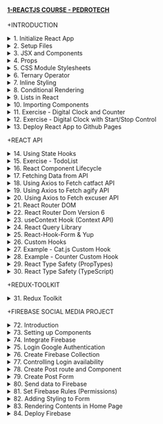 #### [1-REACTJS COURSE - PEDROTECH](/courses/react/1.md)

+INTRODUCTION

<details>
  <summary>1. Initialize React App</summary>

# Initialize React App

<img width="958" alt="image" src="https://github.com/omeatai/My-Tutorials/assets/32337103/6f8f88e6-8db2-4f86-80f5-01b56246df87">
<img width="958" alt="image" src="https://github.com/omeatai/My-Tutorials/assets/32337103/031d0e5b-3e5c-4493-8da0-89b5ffbf5df3">
<img width="1305" alt="image" src="https://github.com/omeatai/My-Tutorials/assets/32337103/43a68d9f-5584-42f9-a4ce-557b9828bdef">

NPM Version:

```bash
npm -v
```

Node Version:

```bash
node -v
```

Install React App:

```bash
npx create-react-app .
npx create-react-app reactjs-course
npx create-react-app reactjs-course --template typescript
npx create-react-app reactjs-course --template redux
npx create-react-app reactjs-course --template redux-typescript
```

Run React App:

```bash
cd reactjs-course

yarn start
npm start
```

### NXT/reactjs-course/src/index.js:

```js
import React from "react";
import ReactDOM from "react-dom/client";
import "./index.css";
import App from "./App";
import reportWebVitals from "./reportWebVitals";

const root = ReactDOM.createRoot(document.getElementById("root"));
root.render(
  <React.StrictMode>
    <App />
  </React.StrictMode>
);

// If you want to start measuring performance in your app, pass a function
// to log results (for example: reportWebVitals(console.log))
// or send to an analytics endpoint. Learn more: https://bit.ly/CRA-vitals
reportWebVitals();
```

### NXT/reactjs-course/src/App.js:

```js
import logo from "./logo.svg";
import "./App.css";

function App() {
  return (
    <div className="App">
      <header className="App-header">
        <img src={logo} className="App-logo" alt="logo" />
        <p>
          Edit <code>src/App.js</code> and save to reload.
        </p>
        <a
          className="App-link"
          href="https://reactjs.org"
          target="_blank"
          rel="noopener noreferrer"
        >
          Learn React
        </a>
      </header>
    </div>
  );
}

export default App;
```

</details>

<details>
  <summary>2. Setup Files</summary>

# Setup Files

<img width="961" alt="image" src="https://github.com/omeatai/My-Tutorials/assets/32337103/f67aa509-d5ac-4f9b-905a-a9ccac2bfd0c">
<img width="961" alt="image" src="https://github.com/omeatai/My-Tutorials/assets/32337103/5654005a-5d53-4efb-99fe-7f24204ab530">
<img width="1306" alt="image" src="https://github.com/omeatai/My-Tutorials/assets/32337103/18240a58-3a81-4697-9e3b-6caed98aa9b8">

Index.js:

```Javascript
import React from 'react';
import ReactDOM from 'react-dom/client';
import App from './App';

const root = ReactDOM.createRoot(document.getElementById('root'));
root.render(
  <React.StrictMode>
    <App />
  </React.StrictMode>
);
```

App.js:

```Javascript
import './App.css';

function App() {
  return (
    <div className="App">
      <h1>Home</h1>
    </div>
  );
}

export default App;
```

</details>

<details>
  <summary>3. JSX and Components</summary>

# JSX and Components

<img width="962" alt="image" src="https://github.com/omeatai/My-Tutorials/assets/32337103/4d4f7bff-b582-4e47-af18-c3889c593d73">
<img width="962" alt="image" src="https://github.com/omeatai/My-Tutorials/assets/32337103/98fe735f-fa08-4157-a202-21a07ff15a65">
<img width="1307" alt="image" src="https://github.com/omeatai/My-Tutorials/assets/32337103/f383e2e4-4bd2-43fb-b838-215bbb67f3b5">

### NXT/reactjs-course/src/App.js:

```Javascript
import "./App.css";
import User from "./components/User";

function App() {
  return (
    <div className="App">
      <h1>Home</h1>
      <User />
      <User />
      <User />
    </div>
  );
}

export default App;
```

### NXT/reactjs-course/src/components/User.jsx:

```js
import React from "react";

export default function User() {
  return (
    <div>
      <h1>Pedro</h1>
      <h2>21</h2>
      <h2>pedro@pedro.com</h2>
    </div>
  );
}
```

</details>

<details>
  <summary>4. Props</summary>

# Props

<img width="960" alt="image" src="https://github.com/omeatai/My-Tutorials/assets/32337103/c29841ab-1afa-45dc-ab0f-652672357be8">
<img width="960" alt="image" src="https://github.com/omeatai/My-Tutorials/assets/32337103/dd01db7d-91e8-41cd-9ed0-264aaa94ebc8">
<img width="1307" alt="image" src="https://github.com/omeatai/My-Tutorials/assets/32337103/a535cf05-5c4c-48b3-b53e-5cab5eac66d8">

### NXT/reactjs-course/src/App.js:

```js
import "./App.css";
import Job from "./components/Job";

function App() {
  return (
    <div className="App">
      <Job salary={90000} position="Senior SDE" company="Amazon" />
      <Job salary={12000} position="Junior SDE" company="Google" />
      <Job salary={10000} position="Project Manager" company="Netflix" />
    </div>
  );
}

export default App;
```

### NXT/reactjs-course/src/components/Job.jsx:

```js
import React from "react";

export default function Job(props) {
  const { salary, position, company } = props;

  return (
    <div>
      <h2> {salary}</h2>
      <h2> {position}</h2>
      <h2> {company}</h2>
    </div>
  );
}
```

</details>

<details>
  <summary>5. CSS Module Stylesheets</summary>

# CSS Module Stylesheets

<img width="960" alt="image" src="https://github.com/omeatai/My-Tutorials/assets/32337103/99b574aa-5d46-4bef-863b-94824726330c">
<img width="960" alt="image" src="https://github.com/omeatai/My-Tutorials/assets/32337103/446d9983-a307-4b6d-9c06-1787becbe2bd">
<img width="1306" alt="image" src="https://github.com/omeatai/My-Tutorials/assets/32337103/da669038-b788-4ac8-81a1-044e25a99620">

### NXT/reactjs-course/src/App.module.css:

```css
.App {
  text-align: center;
}

.name {
  color: red;
}
```

### NXT/reactjs-course/src/App.js:

```js
import styles from "./App.module.css";

function App() {
  return (
    <div className={styles.App}>
      <h1 className={styles.name}> Pedro </h1>
    </div>
  );
}

export default App;
```

</details>

<details>
  <summary>6. Ternary Operator</summary>

# Ternary Operator

<img width="960" alt="image" src="https://github.com/omeatai/My-Tutorials/assets/32337103/6679ed24-0f30-4e27-8344-02275baf8988">
<img width="1306" alt="image" src="https://github.com/omeatai/My-Tutorials/assets/32337103/5dbc12a4-31b2-4f98-9d7c-314fa01aedca">

### NXT/reactjs-course/src/App.js:

```js
import "./App.css";

// const age = 19;

// if(age >= 18) {
//   console.log("IS OVER AGE");
//   } else {
//   console.log("IS UNDER AGE");
// }

// age >= 18 ? console.log("IS OVER AGE") : console.log("IS UNDER AGE");

function App() {
  const age = 19;

  return (
    <div className="App">
      {age >= 18 ? <h1> OVER AGE</h1> : <h1> UNDER AGE</h1>}
    </div>
  );
}

export default App;
```

</details>

<details>
  <summary>7. Inline Styling</summary>

# Inline Styling

<img width="960" alt="image" src="https://github.com/omeatai/My-Tutorials/assets/32337103/6d53384a-1e86-45e7-bb3d-bebfd9411cbb">
<img width="1307" alt="image" src="https://github.com/omeatai/My-Tutorials/assets/32337103/2b432998-1b4a-4085-bef2-c6d7b6fefa43">

### NXT/reactjs-course/src/App.js:

```Javascript
import "./App.css";

function App() {
  const age = 19;
  const isGreen = true;

  return (
    <div className="App">
      {age >= 18 ? <h1> OVER AGE</h1> : <h1> UNDER AGE</h1>}
      <h2 style={{ color: "red", backgroundColor: "black" }}>COLOR 1</h2>
      <h2
        style={{ color: isGreen ? "green" : "red", backgroundColor: "black" }}
      >
        COLOR 2
      </h2>
    </div>
  );
}
export default App;
```

</details>

<details>
  <summary>8. Conditional Rendering</summary>

# Conditional Rendering

<img width="962" alt="image" src="https://github.com/omeatai/My-Tutorials/assets/32337103/309227b2-f59a-47dc-8d95-06d9429c53d6">

![image](https://github.com/omeatai/My-Tutorials/assets/32337103/2c56f89a-f9ce-4310-ad11-05a544facf4d)

### NXT/reactjs-course/src/App.js:

```js
import "./App.css";

function App() {
  const age = 19;
  const isActive = true;

  return (
    <div className="App">
      {age >= 18 ? <h1> OVER AGE</h1> : <h1> UNDER AGE</h1>}
      {isActive &&  <button>Continue Registration</button>}
    </div>
  );
}

export default App;
```

</details>

<details>
  <summary>9. Lists in React</summary>

# Lists in React

<img width="962" alt="image" src="https://github.com/omeatai/My-Tutorials/assets/32337103/165dc6a1-95af-4e24-8f08-19c5f103b6ed">

![image](https://github.com/omeatai/My-Tutorials/assets/32337103/ae6af9ef-340a-4799-abb5-d6a4585ce2c6)
  
### NXT/reactjs-course/src/App.js:

```Javascript
import "./App.css";

function App() {
  const planets = [
    { name: "Mars", isGasPlanet: false },
    { name: "Earth", isGasPlanet: false },
    { name: "Jupiter", isGasPlanet: true },
    { name: "Venus", isGasPlanet: false },
    { name: "Neptune", isGasPlanet: true },
    { name: "Uranus", isGasPlanet: true },
  ];

  return (
    <div className="App">
      <h2>Not Gas Planets:</h2>
      {planets.map(
        (planet, key, arr) => !planet.isGasPlanet && <h1 key={key}> {planet.name} </h1>
      )}
    </div>
  );
}

export default App;
```

</details>

<details>
  <summary>10. Importing Components</summary>

# Importing Components

<img width="962" alt="image" src="https://github.com/omeatai/My-Tutorials/assets/32337103/5ab5ce6a-d05c-4ead-93ef-281f4064b51e">
<img width="962" alt="image" src="https://github.com/omeatai/My-Tutorials/assets/32337103/0c8f63be-b837-4dbf-9fc1-9aa6a63c12e6">

![image](https://github.com/omeatai/My-Tutorials/assets/32337103/3cefa0e9-08a8-48a5-9fb2-a79c11b0769b)

### NXT/reactjs-course/src/App.js:

```Javascript
import "./App.css";
import User from "./components/User";

function App() {
  const users = [
    { name: "Pedro", age: 21 },
    { name: "Jake", age: 25 },
    { name: "Jessica", age: 45 },
  ];

  return (
    <div className="App">
      {users.map((user, key, arr) => {
        return <User name={user.name} age={user.age} />;
      })}
    </div>
  );
}

export default App;
```

### NXT/reactjs-course/src/components/User.jsx:

```Javascript
import React from "react";

export default function User(props) {
  return (
    <div>
      <h2>
        {props.name} - {props.age}
      </h2>
    </div>
  );
}
```

</details>

<details>
  <summary>11. Exercise - Digital Clock and Counter</summary>

# Exercise - Digital Clock and Counter

<img width="962" alt="image" src="https://github.com/omeatai/My-Tutorials/assets/32337103/24f6fa74-c66a-4356-a1e9-e48c59f369d9">

![image](https://github.com/omeatai/My-Tutorials/assets/32337103/1bef88ca-1eec-4f0c-9ba3-7e73aab25aec)

###NXT/reactjs-course/src/App.js:

```Javascript
import "./App.css";
import {useState} from 'react';

function App() {
    const [age, setAge] = useState(0);
    const [time, setTime] = useState('00:00:00 AM');

    setInterval(() => {
      const date = new Date();
      setTime(date.toLocaleTimeString("en-us"));
    }, 1000);

    return (
      <div className="App">
        <h1>Age: {age}</h1>
        <h1 style={{color: "grey"}}>Time: {time}</h1>
        <button onClick={() => setAge(age => age + 1)}>Increase</button>
        <button onClick={() => setAge(age => age - 1)}>Decrease</button>
      </div>
    );
}

export default App;
```

</details>

<details>
  <summary>12. Exercise - Digital Clock with Start/Stop Control </summary>

# Exercise - Digital Clock with Start/Stop Control

<img width="962" alt="image" src="https://github.com/omeatai/My-Tutorials/assets/32337103/e30c01b4-a2ee-4b42-acb7-70c4fd296a00">

![image](https://github.com/omeatai/My-Tutorials/assets/32337103/877dbbb4-2c56-4205-b63f-51b7af43c128)

### NXT/reactjs-course/src/App.js:

```js
import "./App.css";
import { useState, useEffect} from 'react';

function App() {

    const [time, setTime] = useState('00:00:00 AM');
    const [isON, setIsON] = useState(true);

    useEffect(() => {
      if(isON) {
        const interval = setInterval(myTimer, 1000);
        return () => clearInterval(interval);
      }
    }, [isON])

    function myTimer() {
        const date = new Date();
        setTime(date.toLocaleTimeString('en-US'));
    }

    const handleStop = () => {
      console.log('Stopping...');
      setIsON(false);
    }

    const handleStart = () => {
      console.log('Starting...');
      setIsON(true);
    }

    const myStyle = {
      padding: '10px 20px',
      marginRight: '10px',
    }

    return (
      <div className="App">
        <h1>My Digital Clock</h1>
        <h2 style={{fontSize: "3rem", color: "gray"}}>{time}</h2>
        <button onClick={handleStart} style={myStyle }>Start</button>
        <button onClick={handleStop} style={myStyle }>Stop</button>
      </div>
    );
}

export default App;
```

</details>

<details>
  <summary>13. Deploy React App to Github Pages</summary>

# Deploy React App to Github Pages

# Create a new repository on the command line:

```bash
echo "# my-project" >> README.md
git init
git add .
# git add README.md
git commit -m "first commit"
git branch -M main
git remote add origin https://github.com/machadop1487/my-project.git
git push -u origin main
```

# Push an existing repository from the command line:

```bash
git remote add origin https://github.com/machadop1487/my-project.git
git branch -M main
git push -u origin main
```

# Use Access Token to connect to Github -
### Generate a personal access token. This can be done in the application settings of your GitHub account.

```bash
git remote -v
git remote remove origin
git remote add origin https://<your-username>:<token>@github.com/<username>/<repo-name>.git
```

# Install dependencies:

```bash
npm install gh-pages --save-dev

yarn add -D gh-pages
```

# Set homepage in package.json:

```bash
"homepage": "http://<username>.github.io/<repo-name>/"
"homepage": "http://machadop1487.github.io/my-project/"
```

```json
{
  "homepage": "http://omeatai.github.io/Digital-Clock-Project/",
  "name": "digital-clock-project",
  "version": "0.1.0",
  "private": true
}
```

# Add Scripts to package.json:

```bash
"predeploy": "npm run build",
"deploy": "gh-pages -d build",
```

```json
{
  "homepage": "http://omeatai.github.io/Digital-Clock-Project/",
  "name": "digital-clock-project",
  "version": "0.1.0",
  "private": true,
  "dependencies": {
    "@testing-library/jest-dom": "^5.16.5",
    "@testing-library/react": "^13.4.0",
    "@testing-library/user-event": "^13.5.0",
    "react": "^18.2.0",
    "react-dom": "^18.2.0",
    "react-scripts": "5.0.1",
    "web-vitals": "^2.1.4"
  },
  "scripts": {
    "start": "react-scripts start",
    "predeploy": "npm run build",
    "deploy": "gh-pages -d build",
    "build": "react-scripts build",
    "test": "react-scripts test",
    "eject": "react-scripts eject"
  }
}
```

# Make Commit:

```bash
git add .
git commit -m "Deploy to Github Pages"
git push -u origin main

# git push origin main
# git push
```

# Deploy github pages branch:

```bash
npm run deploy
```

```bash
Settings -> Pages -> Source -> Branch (gh-pages) -> /(root) folder
```

```bash
Click on the publish link to see the app.
```

</details>

+REACT API

<details>
  <summary>14. Using State Hooks</summary>

# Using State Hooks

<img width="962" alt="image" src="https://github.com/omeatai/My-Tutorials/assets/32337103/b2aba2fc-935c-4032-9139-4a82ea6b9aec">

![image](https://github.com/omeatai/My-Tutorials/assets/32337103/d4bc06df-028f-46f1-aab1-13a61df7a3fd)

### NXT/reactjs-course/src/App.js:

```js
import "./App.css";
import { useState } from "react";

function App() {
  const [count, setCount] = useState(0);

  const increase = () => {
    setCount((count) => count + 1);
  };
  const decrease = () => {
    setCount((count) => count - 1);
  };
  const setToZero = () => {
    setCount(0);
  };

  return (
    <div className="App">
      <div>
        <button onClick={increase}>Increase</button>
      </div>
      <div>
        <button onClick={decrease}>Decrease</button>
      </div>
      <div>
        <button onClick={setToZero}>Set to Zero</button>
      </div>
      <div>{count}</div>
    </div>
  );
}

export default App;
```

</details>

<details>
  <summary>15. Exercise - TodoList </summary>

# Exercise - TodoList

<img width="992" alt="image" src="https://github.com/omeatai/My-Tutorials/assets/32337103/9f533536-7862-4184-8851-7722acffdd6a">
<img width="992" alt="image" src="https://github.com/omeatai/My-Tutorials/assets/32337103/ee5a8418-f029-4673-8376-2ca1f77543dd">
<img width="1303" alt="image" src="https://github.com/omeatai/My-Tutorials/assets/32337103/3693f27b-a0c5-4381-bad9-b674a090c7f6">

### NXT/reactjs-course/src/App.js:

```js
import "./App.css";
import { useState } from "react";
import Task from "./components/Task";

function App() {
  const [todoList, setTodoList] = useState([]);
  const [newTask, setNewTask] = useState("");

  const handleChange = (event) => {
    setNewTask(event.target.value);
  };

  const addTask = () => {
    const task = {
      id: todoList.length === 0 ? 1 : todoList[todoList.length - 1].id + 1,
      taskName: newTask,
      completed: false,
      pending: false,
    };
    setTodoList(task.taskName !== "" ? [...todoList, task] : todoList);
  };

  const deleteTask = (id) => {
    setTodoList(todoList.filter((task) => task.id !== id));
  };

  const completeTask = (id) => {
    setTodoList(
      todoList.map((task) => {
        if (task.id === id) {
          return { ...task, completed: true, pending: false };
        } else {
          return task;
        }
      })
    );
  };

  const pendingTask = (id) => {
    setTodoList(
      todoList.map((task) => {
        if (task.id === id) {
          return { ...task, completed: false, pending: true };
        } else {
          return task;
        }
      })
    );
  };

  return (
    <div className="App">
      <div className="addTask">
        <input onChange={handleChange} />
        <button onClick={addTask}> Add Task</button>
      </div>
      <div className="list">
        {todoList.map((task) => {
          return (
            <Task
              key={task.id}
              taskName={task.taskName}
              id={task.id}
              completed={task.completed}
              pending={task.pending}
              deleteTask={deleteTask}
              completeTask={completeTask}
              pendingTask={pendingTask}
            />
          );
        })}
      </div>
    </div>
  );
}

export default App;
```

### NXT/reactjs-course/src/components/Task.jsx:

```js
import React from "react";

export default function Task(props) {
  return (
    <div
      className="task"
      style={{
        backgroundColor: props.completed
          ? "green"
          : props.pending
          ? "red"
          : "white",
      }}
    >
      <h1>{props.taskName}</h1>
      <button onClick={() => props.completeTask(props.id)}> Complete </button>
      <button onClick={() => props.pendingTask(props.id)}> Pending </button>
      <button onClick={() => props.deleteTask(props.id)}> X </button>
    </div>
  );
}
```

</details>

<details>
  <summary>16. React Component Lifecycle</summary>

# React Component Lifecycle

<img width="992" alt="image" src="https://github.com/omeatai/My-Tutorials/assets/32337103/a4c04199-4965-4385-b4dd-2a85e6dd33e7">
<img width="992" alt="image" src="https://github.com/omeatai/My-Tutorials/assets/32337103/5e064ee2-456a-4702-a3c9-16cdf9676734">

![image](https://github.com/omeatai/My-Tutorials/assets/32337103/a7603144-6860-4bcb-a0d7-d6bef31b2e2f)

```bash
- mounting
- updating
- unmounting
```

### NXT/reactjs-course/src/App.js:

```Javascript
import "./App.css";
import { useState } from "react";
import { Text } from "./Text";

function App() {
  const [showText, setShowText] = useState(false);

  return (
    <div className="App">
      <button
        onClick={() => {
          setShowText(!showText);
        }}
      >
        Show Text
      </button>

      {showText && <Text />}
    </div>
  );
}

export default App;
```

### NXT/reactjs-course/src/components/Text.jsx:

```Javascript
import React from "react";
import { useState, useEffect } from "react";

export const Text = () => {
  const [text, setText] = useState("");

  useEffect(() => {
    console.log("COMPONENT MOUNTED");

    return () => {
      console.log("COMPONENT UNMOUNTED");
    };
  }, []);

  return (
    <div>
      <input
        onChange={(event) => {
          setText(event.target.value);
        }}
      />

      <h1> {text}</h1>
    </div>
  );
};
```

</details>

<details>
  <summary>17. Fetching Data from API</summary>

# Fetching Data from API  

<img width="992" alt="image" src="https://github.com/omeatai/My-Tutorials/assets/32337103/ad337952-9f97-4a3c-9b15-f47760676a83">

![image](https://github.com/omeatai/My-Tutorials/assets/32337103/34d57def-d67b-49df-a977-8dc4728af3d6)

### NXT/reactjs-course/src/App.js:

```Javascript
import "./App.css";
import { useEffect, useState } from "react";

function App() {

  const [fact, setFact] = useState("");

  useEffect(() => {
    handleNewFact();
  }, []);

  const handleNewFact = () => {
    fetch("https://catfact.ninja/fact")
      .then((res) => res.json())
      .then((data) => {
        console.log(data);
        setFact(data.fact);
      });
  };

  return (
    <div className="App">
      <button onClick={handleNewFact}>Generate Cat Fact</button>
      <p>{fact}</p>
    </div>
  );
}

export default App;
```

</details>

<details>
  <summary>18. Using Axios to Fetch catfact API</summary>

# Using Axios to Fetch catfact API

<img width="992" alt="image" src="https://github.com/omeatai/My-Tutorials/assets/32337103/ae18551d-03fc-4529-82ef-7f88d9518545">

![image](https://github.com/omeatai/My-Tutorials/assets/32337103/00987b19-0fe4-4571-9daf-875319c68ccf)

# Install Axios:

```bash
yarn add axios
npm install axios
```

### NXT/reactjs-course/src/App.js:

```js
import "./App.css";
import { useEffect, useState } from "react";
import Axios from "axios";

function App() {
  const [fact, setFact] = useState("");

  useEffect(() => {
    handleNewFact();
  }, []);

  const handleNewFact = () => {
    Axios.get("https://catfact.ninja/fact")
      .then((res) => {
        setFact(res.data.fact);
        console.log(res.data.fact);
      })
      .catch((err) => {
        console.log(err);
      });
  };

  return (
    <div className="App">
      <button onClick={handleNewFact}>Generate Cat Fact</button>
      <p>{fact}</p>
    </div>
  );
}

export default App;
```

</details>

<details>
  <summary>19. Using Axios to Fetch agify API</summary>

# Using Axios to Fetch agify API

### NXT/reactjs-course/src/App.js:

With https://api.agify.io?name= 

```js
import "./App.css";
import { useState } from "react";
import Axios from "axios";

function App() {
  const [person, setPerson] = useState({name: "", age: ""});
  const [show, setShow] = useState(false);

  const fetchData = () => {
    if(person?.name){
      Axios.get(`https://api.agify.io?name=${person?.name}`)
      .then((res) => {
        setPerson(res.data);
        console.log(res.data);
        setShow(true);
      })
      .catch((err) => {
        console.log(err);
      });
    }

  };

  const handleChange = (e) => {
    setPerson({ ...person, name: e.target.value });
    setShow(false);
  };

  return (
    <div className="App">
      <br/>
      <input onChange={handleChange} type="text" placeholder="Charles..." value={person?.name} />
      <br/>
      <button onClick={fetchData}>Generate Age</button>
      <p>{person?.name || "Charles"} is {show ? person?.age : "___"} years old.</p>
    </div>
  );
}

export default App;
```

</details>

<details>
  <summary>20. Using Axios to Fetch excuser API</summary>

# Using Axios to Fetch excuser API

<img width="992" alt="image" src="https://github.com/omeatai/My-Tutorials/assets/32337103/c924ef4c-78eb-4bfa-bb59-deb8d6ae7c2d">

![image](https://github.com/omeatai/My-Tutorials/assets/32337103/6bf267e6-4de6-4597-9f0a-54ee55f8d2df)

### NXT/reactjs-course/src/App.js:

With https://excuser-three.vercel.app/v1/excuse

```js
import "./App.css";
import Axios from "axios";
import { useState } from "react";

function App() {
  const [generatedExcuse, setGeneratedExcuse] = useState("");

  const fetchExcuse = (excuse) => {
    Axios.get(`https://excuser-three.vercel.app/v1/excuse/${excuse}`).then(
      (res) => {
        setGeneratedExcuse(res.data[0].excuse);
      }
    );
  };

  return (
    <div className="App">
      <h1> Generate An Excuse </h1>
      <button onClick={() => fetchExcuse("party")}> Party</button>
      <button onClick={() => fetchExcuse("family")}> Family</button>
      <button onClick={() => fetchExcuse("office")}> Office </button>

      <p> {generatedExcuse} </p>
    </div>
  );
}

export default App;
```

</details>

<details>
  <summary>21. React Router DOM</summary>

# React Router DOM

<img width="992" alt="image" src="https://github.com/omeatai/My-Tutorials/assets/32337103/188bd9ed-0948-491a-8acb-4100a0c2943b">
<img width="992" alt="image" src="https://github.com/omeatai/My-Tutorials/assets/32337103/4722da27-8776-4776-9094-137dc6510f99">
<img width="992" alt="image" src="https://github.com/omeatai/My-Tutorials/assets/32337103/c7dd42be-c1b4-4279-b424-9eb242b4bc5e">
<img width="992" alt="image" src="https://github.com/omeatai/My-Tutorials/assets/32337103/f0efd9e9-39d9-45a0-9fcd-9d52f50a4d9e">
<img width="992" alt="image" src="https://github.com/omeatai/My-Tutorials/assets/32337103/431aae6d-f1d9-4e3b-95aa-c1c3b63e9325">

![image](https://github.com/omeatai/My-Tutorials/assets/32337103/92d23736-2a86-4f7d-9ad8-9da62f20e0fb)

# Install React Router DOM

```bash
yarn add react-router-dom
npm install react-router-dom
```

### NXT/reactjs-course/src/App.js:

```Javascript
import "./App.css";
import { BrowserRouter as Router, Routes, Route } from "react-router-dom";
import { Home } from "./components/Home";
import { Menu } from "./components/Menu";
import { Contact } from "./components/Contact";
import { Navbar } from "./components/Navbar";

function App() {
  return (
    <div className="App">
      <Router>
        <Navbar />
        <Routes>
          <Route path="/" element={<Home />} />
          <Route path="/menu" element={<Menu />} />
          <Route path="/contact" element={<Contact />} />
          <Route path="*" element={<h1> PAGE NOT FOUND</h1>} />
        </Routes>
      </Router>
    </div>
  );
}

export default App;
```

### NXT/reactjs-course/src/components/Navbar.jsx:

```js
import { Link } from "react-router-dom";

export const Navbar = () => {
  return (
    <div>
      <Link to="/"> Home </Link>
      <Link to="/menu"> Menu </Link>
      <Link to="/contact"> Contact </Link>
    </div>
  );
};
```

### NXT/reactjs-course/src/components/Home.jsx:

```Javascript
export const Home = () => {
    return <h1> THIS IS THE HOME PAGE</h1>;
  };
```

### NXT/reactjs-course/src/components/Menu.jsx:

```Javascript
export const Menu = () => {
    return <h1> THIS IS THE MENU PAGE</h1>;
  };
```

### NXT/reactjs-course/src/components/Contact.jsx:

```Javascript
export const Contact = () => {
    return <h1> THIS IS THE CONTACT PAGE</h1>;
  };
```

</details>

<details>
  <summary>22. React Router Dom Version 6</summary>

# React Router Dom Version 6

<img width="992" alt="image" src="https://github.com/omeatai/My-Tutorials/assets/32337103/868483ab-fb5d-461e-a5e1-329561253585">
<img width="992" alt="image" src="https://github.com/omeatai/My-Tutorials/assets/32337103/5dae0e33-0347-4b30-8ae4-199d5af1dee5">
<img width="992" alt="image" src="https://github.com/omeatai/My-Tutorials/assets/32337103/be30f181-4efa-4aa0-9658-26bb4457d9ff">
<img width="992" alt="image" src="https://github.com/omeatai/My-Tutorials/assets/32337103/b5c3a8f5-9b1c-44f2-a7b3-412bfc4faded">
<img width="992" alt="image" src="https://github.com/omeatai/My-Tutorials/assets/32337103/be22b81f-d458-47ef-84a0-59d87c43f487">

![image](https://github.com/omeatai/My-Tutorials/assets/32337103/ad5e5e04-eb1b-458f-ad19-1da1c039a206)

# Install React Router Dom Version 6

```bash
npm install react-router-dom@6

yarn add react-router-dom@6
```

### NXT/reactjs-course/src/App.js:

```js
import "./App.css";
import { BrowserRouter as Router, Routes, Route, Link } from "react-router-dom";
import Home from "./pages/Home";
import About from "./pages/About";
import Profile from "./pages/Profile";
import ErrorPage from "./pages/ErrorPage";

function App() {
  return (
    <Router>
      <nav>
        <Link to="/"> Home </Link>
        <Link to="/about"> About </Link>
        <Link to="/profile"> Profile </Link>
      </nav>
      <Routes>
        <Route path="/" element={<Home />} />
        <Route path="/about" element={<About />} />
        <Route path="/profile/" element={<Profile />} />
        <Route path="/profile/:username" element={<Profile />} />
        <Route path="*" element={<ErrorPage />} />
      </Routes>
      <div> Footer </div>
    </Router>
  );
}

export default App;
```

### NXT/reactjs-course/src/components/Home.jsx:

```Javascript
import React from "react";

function Home() {
  return <div> THIS IS THE HOME PAGE</div>;
}

export default Home;
```

### NXT/reactjs-course/src/components/About.jsx:

```Javascript
import React from "react";

function About() {
  return <div>THIS IS THE ABOUT PAGE</div>;
}

export default About;
```

### NXT/reactjs-course/src/components/Profile.jsx:

```Javascript
import React from "react";
import { useNavigate, useParams } from "react-router-dom";

function Profile() {
  let navigate = useNavigate();
  let { username } = useParams();
  return (
    <div>
      THIS IS THE PROFILE PAGE FOR {username || "Admin"}!
      <button
        onClick={() => {
          navigate("/about");
        }}
      >
        {" "}
        Change to about page
      </button>
    </div>
  );
}

export default Profile;
```

</details>

<details>
  <summary>23. useContext Hook (Context API)</summary>

# useContext Hook (Context API)  

<img width="992" alt="image" src="https://github.com/omeatai/My-Tutorials/assets/32337103/f236b31f-b15d-4f58-b15c-04d05d4367b7">
<img width="992" alt="image" src="https://github.com/omeatai/My-Tutorials/assets/32337103/974a65cc-0c4b-494e-bc18-3f4cf65e6069">
<img width="992" alt="image" src="https://github.com/omeatai/My-Tutorials/assets/32337103/e20ba6d0-b346-408f-b18b-171c4778f825">
<img width="992" alt="image" src="https://github.com/omeatai/My-Tutorials/assets/32337103/1b0c087a-7fca-4667-b7e6-e09819a6426a">

![image](https://github.com/omeatai/My-Tutorials/assets/32337103/b46a80eb-360d-4213-ad36-3056dfa7b6fe)

### NXT/reactjs-course/src/App.js:

```js
import "./App.css";
import { BrowserRouter as Router, Routes, Route } from "react-router-dom";
import { Home } from "./components/Home";
import { Profile } from "./components/Profile";
import { Contact } from "./components/Contact";
import { Navbar } from "./components/Navbar";
import {useState, createContext } from "react";

export const AppContext = createContext();

function App() {
  const [username, setUsername] = useState("Pedro");

  return (
    <div className="App">
      <AppContext.Provider value={{username, setUsername}}>
      <Router>
        <Navbar />
        <Routes>
          <Route path="/" element={<Home username={username}/>} />
          <Route path="/profile" element={<Profile username={username} setUsername={setUsername}/>} />
          <Route path="/contact" element={<Contact username={username} />} />
          <Route path="*" element={<h1> PAGE NOT FOUND</h1>} />
        </Routes>
      </Router>
      </AppContext.Provider>
    </div>
  );
}

export default App;
```

### NXT/reactjs-course/src/components/Home.jsx:

```Javascript
import { useContext } from 'react';
import { AppContext } from '../App';

export const Home = () => {
  const { username } = useContext(AppContext);
  return <h1> THIS IS THE HOME PAGE for {username}.</h1>;
};
```

### NXT/reactjs-course/src/components/Profile.jsx:

```Javascript
import { ChangeProfile } from "./changeProfile";
import { useContext } from 'react';
import { AppContext } from '../App';

export const Profile = (props) => {
  const { username } = useContext(AppContext);

  return (
    <div>
      PROFILE, user is: {username}
      <ChangeProfile />
    </div>
  );
};
```

### NXT/reactjs-course/src/components/ChangeProfile.jsx:

```Javascript
import { useState } from "react";
import { useContext } from 'react';
import { AppContext } from '../App';

export const ChangeProfile = (props) => {
    const [newUsername, setNewUsername] = useState("");
    const { setUsername } = useContext(AppContext);

    return (
        <div>
            <input
                onChange={(event) => {
                    setNewUsername(event.target.value);
                }}
            />
            <button onClick={()=>{setUsername(newUsername)}}> Change Username</button>
        </div>
    );
};

```

</details>

<details>
  <summary>24. React Query Library</summary>

# React Query Library

<img width="992" alt="image" src="https://github.com/omeatai/My-Tutorials/assets/32337103/240011a9-5c38-419e-bb37-794459c3fd10">
<img width="992" alt="image" src="https://github.com/omeatai/My-Tutorials/assets/32337103/0fda52e3-3af1-47df-86cc-0bb3f46f6a5e">

![image](https://github.com/omeatai/My-Tutorials/assets/32337103/ce394b63-a496-46ab-bc0a-42ee9a0387c3)

# Install React Query:

```bash
npm install @tanstack/react-query
```

# Install Axios:

```bash
npm install axios
```

### NXT/reactjs-course/src/App.js:

```js
import "./App.css";
import { BrowserRouter as Router, Routes, Route } from "react-router-dom";
import { Home } from "./components/Home";
import { Profile } from "./components/Profile";
import { Contact } from "./components/Contact";
import { Navbar } from "./components/Navbar";
import { useState, createContext } from "react";
import { QueryClient, QueryClientProvider } from "@tanstack/react-query";

export const AppContext = createContext();

function App() {
  const [username, setUsername] = useState("Pedro");
  const [newUsername, setNewUsername] = useState("");
  const client = new QueryClient({
    defaultOptions: {
      queries: {
        refetchOnWindowFocus: true,
      },
    },
  });

  return (
    <div className="App">
      <QueryClientProvider client={client}>
        <AppContext.Provider
          value={{ username, setUsername, newUsername, setNewUsername }}
        >
          <Router>
            <Navbar />
            <Routes>
              <Route path="/" element={<Home username={username} />} />
              <Route
                path="/profile"
                element={
                  <Profile username={username} setUsername={setUsername} />
                }
              />
              <Route
                path="/contact"
                element={<Contact username={username} />}
              />
              <Route path="*" element={<h1> PAGE NOT FOUND</h1>} />
            </Routes>
          </Router>
        </AppContext.Provider>
      </QueryClientProvider>
    </div>
  );
}

export default App;
```

### NXT/reactjs-course/src/components/Home.jsx:

```Javascript
import { useContext } from "react";
import { AppContext } from "../App";
import { useQuery } from "@tanstack/react-query";
import Axios from "axios";

export const Home = () => {
  const { username } = useContext(AppContext);
  const {
    data: catData,
    isLoading,
    isError,
    error,
    refetch,
  } = useQuery(["cat"], () => {
    return Axios.get("https://catfact.ninja/fact").then((res) => res.data);
    //.catch((err) => console.log(`There was an error: ${err}`));
  });

  return (
    <section className="home">
      <h1> THIS IS THE HOME PAGE for {username}.</h1>
      <h2>Quote:</h2>
      <p>
        {isLoading && "Loading..."}
        {isError ? error.message : catData?.fact}
      </p>
      <button onClick={() => refetch()}>Update Data</button>
    </section>
  );
};
```

</details>

<details>
  <summary>25. React-Hook-Form & Yup</summary>

# React-Hook-Form & Yup

<img width="992" alt="image" src="https://github.com/omeatai/My-Tutorials/assets/32337103/25dd8812-d949-4a50-9bda-eb0f23bfd447">
<img width="992" alt="image" src="https://github.com/omeatai/My-Tutorials/assets/32337103/7ccbaff7-025a-42cc-b0d1-14b775058fc0">

![image](https://github.com/omeatai/My-Tutorials/assets/32337103/ec45cabc-8989-45bc-9e96-1605ba6a29ed)

# Install React-Hook-Form and Yup:

```bash
npm install react-hook-form yup
```

# Install @hookform/resolvers:

```bash
npm install @hookform/resolvers
```

### NXT/reactjs-course/src/App.js:

```js
import "./App.css";
import { Form } from "./pages/Form";

function App() {
  return (
    <div className="App">
      <Form />
    </div>
  );
}

export default App;
```

### NXT/reactjs-course/src/components/Form.jsx:

```js
import { useForm } from "react-hook-form";
import { yupResolver } from "@hookform/resolvers/yup";
import * as yup from "yup";

export const Form = () => {
    const schema = yup.object().shape({
        fullName: yup.string().required("Your Full Name is Required!"),
        email: yup.string().email().required(),
        age: yup.number().positive().integer().min(18).required(),
        password: yup.string().min(4).max(20).required(),
        confirmPassword: yup
            .string()
            .oneOf([yup.ref("password"), null], "Passwords Don't Match")
            .required(),
    });

    const {register, handleSubmit, formState: { errors }, } = useForm({
        resolver: yupResolver(schema),
    });

    const onSubmit = (data) => {
        console.log(data);
    };

    return (
        <form onSubmit={handleSubmit(onSubmit)}>
            <input type="text" placeholder="Full Name..." {...register("fullName")} />
            <p>{errors.fullName?.message}</p>
            <input type="text" placeholder="Email..." {...register("email")} />
            <p>{errors.email?.message}</p>
            <input type="number" placeholder="Age..." {...register("age")} />
            <p>{errors.age?.message}</p>
            <input
                type="password"
                placeholder="Password..."
                {...register("password")}
            />
            <p>{errors.password?.message}</p>
            <input
                type="password"
                placeholder="Confirm Password..."
                {...register("confirmPassword")}
            />
            <p>{errors.confirmPassword?.message}</p>
            <input type="submit" />
        </form>
    );
};

```

</details>

<details>
  <summary>26. Custom Hooks</summary>

# Custom Hooks

<img width="992" alt="image" src="https://github.com/omeatai/My-Tutorials/assets/32337103/a04bc5e6-d41d-45c1-aefd-7034df61d77b">
<img width="992" alt="image" src="https://github.com/omeatai/My-Tutorials/assets/32337103/1221da44-2758-4a50-8f23-72f710cc10b3">

### NXT/reactjs-course/src/App.js:

```js
import "./App.css";
import { useToggle } from "./useToggle";

function App() {
  const [isVisible, toggle] = useToggle();
  const [isVisible2, toggle2] = useToggle();

  return (
    <div className="App">
      <button onClick={toggle}>{isVisible ? "Hide" : "Show"}</button>
      {isVisible && <h1> Hidden text</h1>}

      <button onClick={toggle2}>{isVisible2 ? "Hide" : "Show"}</button>
      {isVisible2 && <h1> Hidden text</h1>}
    </div>
  );
}

export default App;
```

### NXT/reactjs-course/src/hooks/useToggle.jsx:

```js
import { useState } from "react";

export const useToggle = (initialVal = false) => {
    const [state, setState] = useState(initialVal);

    const toggle= () => {
        setState((prev) => !prev);
    };
    return [state, toggle];
};

```

</details>

<details>
  <summary>27. Example - Cat.js Custom Hook </summary>

# Example - Cat.js Custom Hook

<img width="992" alt="image" src="https://github.com/omeatai/My-Tutorials/assets/32337103/b77fed0f-7c4d-4168-bfb4-e292b44139a9">
<img width="992" alt="image" src="https://github.com/omeatai/My-Tutorials/assets/32337103/2c1e3002-6651-4ff3-b05e-f0d631d5f9ba">
<img width="992" alt="image" src="https://github.com/omeatai/My-Tutorials/assets/32337103/03390514-2b0f-46cf-9bcb-da7f0ac516c0">

![image](https://github.com/omeatai/My-Tutorials/assets/32337103/bacd22b6-1235-4772-af0f-54275f6f9631)

### NXT/reactjs-course/src/App.js:

```js
import "./App.css";
import { Cat } from "./components/Cat";
import { QueryClient, QueryClientProvider } from "@tanstack/react-query";

function App() {
  const client = new QueryClient({
    defaultOptions: {
      queries: {
        refetchOnWindowFocus: true,
      },
    },
  });

  return (
    <div className="App">
      <QueryClientProvider client={client}>
        <Cat />
      </QueryClientProvider>
    </div>
  );
}
export default App;
```

### NXT/reactjs-course/src/components/Cat.jsx:

```js
import useGetCat from "../hooks/useGetCat";

export const Cat = () => {
  const { data: catData, refetchData: refresh, isCatLoading } = useGetCat();

  if (isCatLoading) {
    return <h1>Loading...</h1>;
  }

  return (
    <div>
      <h1> {isCatLoading ? "Loading..." : catData?.fact}</h1>
      <button onClick={refresh}>Refresh</button>
    </div>
  );
};

```

### NXT/reactjs-course/src/hooks/useGetCat.jsx:

```js
import { useQuery } from "@tanstack/react-query";
import Axios from "axios";

const useGetCat = () => {
    const { data, refetch, isLoading: isCatLoading } = useQuery(["cat"] , async () => {
        return Axios.get("https://catfact.ninja/fact").then((res) => res.data);
    });

    const refetchData = () => {
        console.log("DATA REFRESHED");
        refetch();
    };

    return { data, refetchData, isCatLoading };
};

export default useGetCat;
```

</details>

<details>
  <summary>28. Example - Counter Custom Hook </summary>

# Example - Counter Custom Hook

<img width="992" alt="image" src="https://github.com/omeatai/My-Tutorials/assets/32337103/f599fce5-2971-45e5-aeb0-cf87b8ced3c6">
<img width="992" alt="image" src="https://github.com/omeatai/My-Tutorials/assets/32337103/cdb677c3-ee3d-45cb-809b-44b908f5a329">
<img width="992" alt="image" src="https://github.com/omeatai/My-Tutorials/assets/32337103/35e7a8b9-ecbc-4b32-98b2-3f3e4b8e16e1">

![image](https://github.com/omeatai/My-Tutorials/assets/32337103/2c952047-f621-4e8c-a453-96f2dda2a63f)

### NXT/reactjs-course/src/App.js:

```js
import "./App.css";
import { Counter } from "./components/Counter";
import { QueryClient, QueryClientProvider } from "@tanstack/react-query";

function App() {
  const client = new QueryClient({
    defaultOptions: {
      queries: {
        refetchOnWindowFocus: true,
      },
    },
  });

  return (
    <div className="App">
      <QueryClientProvider client={client}>
        <Counter />
      </QueryClientProvider>
    </div>
  );
}
export default App;
```

### NXT/reactjs-course/src/components/Counter.jsx:

```js
import { useCounter } from "../hooks/useCounter";

export const Counter = () => {
  const { state: count, increment, decrement, reset } = useCounter();

  return (
    <div>
      <h1>{count}</h1>
      <button onClick={increment}>Increment</button>
      <button onClick={reset}>Reset</button>
      <button onClick={decrement}>Decrement</button>
    </div>
  );
};
```

### NXT/reactjs-course/src/hooks/useCounter.js:

```Javascript
import { useState } from "react";

export const useCounter = (initialCount = 0) => {
  const [state, setState] = useState(initialCount);

  const increment = () => {
    setState(state + 1);
  };

  const decrement = () => {
    setState(state - 1);
  };

  const reset = () => {
    setState(0);
  };

  return { state, increment, decrement, reset };
};

```

</details>

<details>
  <summary>29. React Type Safety (PropTypes)</summary>

# React Type Safety (PropTypes)

<img width="992" alt="image" src="https://github.com/omeatai/My-Tutorials/assets/32337103/09cfa61e-5ad9-4235-908f-a9e2bf9a8402">
<img width="992" alt="image" src="https://github.com/omeatai/My-Tutorials/assets/32337103/54f7a158-e95b-49a6-a55b-5a3ee2f8d6dd">
  
![image](https://github.com/omeatai/My-Tutorials/assets/32337103/94ab1ed1-8e0c-48d2-9fd3-9e44b34021d8)

# Install PropTypes:

```bash
yarn add prop-types
npm install prop-types
```

### NXT/reactjs-course/src/App.js:

```Javascript
import "./App.css";
import { Person } from "./components/Person";

function App() {
  return (
    <div className="App">
      <Person
        name="Pedro"
        email="pedro@gmail.com"
        age={21}
        isMarried={true}
        friends={["jessica", "jake", "jerry", "jasmine"]}
      />
    </div>
  );
}

export default App;
```

### NXT/reactjs-course/src/components/Person.jsx:

```Javascript
import PropTypes from "prop-types";

export const Person = (props) => {
    return (
        <div>
            <h1>Name: {props.name}</h1>
            <h1>Email: {props.email}</h1>
            <h1>Age: {props.age}</h1>
            <h1>This person {props.isMarried ? "is" : "is not"} MARRIED</h1>
            <h1>Friends:</h1>
            <ol>
            {props.friends.map((friend, index) => (
                <li key={index}>{`${friend.charAt(0).toUpperCase()}${friend.slice(1)}`}</li>
            ))}
            </ol>
        </div>
    );
};

Person.propTypes = {
    name: PropTypes.string.isRequired,
    email: PropTypes.string.isRequired,
    age: PropTypes.number.isRequired,
    isMarried: PropTypes.bool.isRequired,
    friends: PropTypes.arrayOf(PropTypes.string).isRequired,
};

export default Person;
```

</details>

<details>
  <summary>30. React Type Safety (TypeScript)</summary>

# React Type Safety (TypeScript)

<img width="992" alt="image" src="https://github.com/omeatai/My-Tutorials/assets/32337103/5403b731-4706-45da-b544-65a6c99ab812">
<img width="992" alt="image" src="https://github.com/omeatai/My-Tutorials/assets/32337103/d51b152a-693d-419f-950b-93c5caa74080">
<img width="992" alt="image" src="https://github.com/omeatai/My-Tutorials/assets/32337103/fa9bb219-3bf7-4733-9f68-1c832155e595">

![image](https://github.com/omeatai/My-Tutorials/assets/32337103/61d9b41a-b8a7-4a8d-9976-423a4ce4b0ff)

# Install TypeScript:

```bash
sudo npm install -g typescript

npx create-react-app . --template typescript
```

### NXT/reactjs-course/src/App.tsx:

```typescript
import { Person, Country } from "./components/Person";

function App() {
  return (
    <div className="App">
      <Person
        name="Pedro"
        email="pedro@gmail.com"
        age={21}
        isMarried={true}
        friends={["jessica", "jake", "jerry", "jasmine"]}
        country={Country.Nigeria}
      />
    </div>
  );
}

export default App;
```

### NXT/reactjs-course/src/components/Person.tsx:

```typescript
import { useState } from "react";

interface Props {
  name: string;
  email: string;
  age: number;
  isMarried: boolean;
  friends: string[];
  country: string;
}

export enum Country {
  Brazil = "Brazil",
  Nigeria = "Nigeria",
  USA = "USA",
}

export const Person = (props: Props) => {
  const firstName: string = "Dave";
  const [name, setName] = useState<string>("Adam");
  const getAge = (name: string): number => {
    return props.age;
  };

  return (
    <div>
      <h1>Name: {props.name}</h1>
      <h1>Email: {props.email}</h1>
      <h1>Age: {props.age}</h1>
      <h1>This person {props.isMarried ? "is" : "is not"} MARRIED</h1>
      <h1>{firstName}</h1>
      <h1>{name}</h1>
      <h1>{typeof String(getAge(props.name))}</h1>
      <h1>Friends:</h1>
      <ol>
        {props.friends.map((friend: string, index: number) => (
          <li key={index}>{`${friend.charAt(0).toUpperCase()}${friend.slice(
            1
          )}`}</li>
        ))}
      </ol>
      <h1>Country: {props.country}</h1>
    </div>
  );
};

export default Person;
```

### NXT/reactjs-course/tsconfig.json:

```js
// tsconfig.json
{
  "compilerOptions": {
    "jsx": "react-jsx"
  }
}
```

</details>

+REDUX-TOOLKIT

<details>
  <summary>31. Redux Toolkit</summary>

Install Redux Toolkit Packages:

```bash
npm install @reduxjs/toolkit react-redux
```

App.tsx:

```typescript
import { BrowserRouter as Router, Routes, Route, Link } from "react-router-dom";
import { Home } from "./pages/Home";
import { Contact } from "./pages/Contact";
import { Login } from "./pages/Login";
import { Provider } from "react-redux";
import { store } from "./store";

function App() {
  return (
    <div className="App">
      <Provider store={store}>
        <Router>
          <Link to="/">Home</Link>
          <Link to="/login">Login</Link>
          <Link to="/contact">Contact</Link>
          <Routes>
            <Route path="/" element={<Home />} />
            <Route path="/login" element={<Login />} />
            <Route path="/contact" element={<Contact />} />
          </Routes>
        </Router>
      </Provider>
    </div>
  );
}

export default App;
```

store.ts:

```typescript
import { configureStore, createSlice, PayloadAction } from "@reduxjs/toolkit";

interface UserStateValue {
  username: string;
}

interface UserState {
  value: UserStateValue;
}

const initialState = { value: { username: "" } } as UserState;
const userSlice = createSlice({
  name: "user",
  initialState,
  reducers: {
    login: (state: UserState, action: PayloadAction<UserStateValue>) => {
      state.value = action.payload;
    },
    logout: (state: UserState) => {
      state.value = initialState.value;
    },
  },
});

export const { login, logout } = userSlice.actions;

export const store = configureStore({
  reducer: {
    user: userSlice.reducer,
  },
});
```

Login.tsx:

```typescript
import React, { useState } from "react";
import { login, logout } from "../store";
import { useDispatch, useSelector } from "react-redux";

export const Login = () => {
  const [newUsername, setNewUsername] = useState<string>("");
  const dispatch = useDispatch();
  const username = useSelector((state: any) => state.user.value.username);

  return (
    <div>
      <h1>Login</h1>
      <h2>Username: {username}</h2>
      <input
        onChange={(e: React.ChangeEvent<HTMLInputElement>) =>
          setNewUsername(e.target.value)
        }
        type="text"
        placeholder="username"
      />
      <button onClick={() => dispatch(login({ username: newUsername }))}>
        Submit Login
      </button>
      <button onClick={() => dispatch(logout())}>Logout</button>
    </div>
  );
};
```

Home.tsx:

```typescript
import { useDispatch, useSelector } from "react-redux";

export const Home = () => {
  const username = useSelector((state: any) => state.user.value.username);

  return (
    <div>
      <h1>Home</h1>
      <h2>Username: {username}</h2>
    </div>
  );
};
```

Contact.tsx:

```typescript
export const Contact = () => {
  return <h1>Contact</h1>;
};
```

</details>

+FIREBASE SOCIAL MEDIA PROJECT

<details>
  <summary>72. Introduction</summary>

Create React Project:

```bash
npx create-react-app . --template typescript
```

Run Project:

```bash
npm start
```

index.tsx:

```typescript
import React from "react";
import ReactDOM from "react-dom/client";
import App from "./App";

const root = ReactDOM.createRoot(
  document.getElementById("root") as HTMLElement
);
root.render(
  <React.StrictMode>
    <App />
  </React.StrictMode>
);
```

App.tsx:

```typescript
import React from "react";
import "./App.css";

function App() {
  return (
    <div className="App">
      <h1>React App</h1>
    </div>
  );
}

export default App;
```

</details>

<details>
  <summary>73. Setting up Components</summary>

Install React Router DOM

```bash
npm install react-router-dom
```

App.tsx:

```typescript
import React from "react";
import "./App.css";
import { Main } from "./pages/Main";
import { Login } from "./pages/Login";
import { Navbar } from "./components/Navbar";
import { BrowserRouter as Router, Routes, Route } from "react-router-dom";

function App() {
  return (
    <div className="App">
      <Router>
        <Navbar />
        <Routes>
          <Route path="/" element={<Main />} />
          <Route path="/login" element={<Login />} />
        </Routes>
      </Router>
    </div>
  );
}

export default App;
```

Navbar.tsx:

```typescript
import { Link } from "react-router-dom";

export const Navbar = () => {
  return (
    <nav>
      <Link to="/">Home</Link>
      <Link to="/login">Login</Link>
    </nav>
  );
};
```

Main.tsx:

```ts
export const Main = () => {
  return <h1>Home Page</h1>;
};
```

Login.tsx:

```ts
export const Login = () => {
  return <h1> Login Page</h1>;
};
```

</details>

<details>
  <summary>74. Integrate Firebase</summary>

Install Firebase:

```bash
npm install firebase
```

config.ts:

```ts
// Import the functions you need from the SDKs you need
import { initializeApp } from "firebase/app";
import { getAuth, GoogleAuthProvider } from "firebase/auth";
// TODO: Add SDKs for Firebase products that you want to use
// https://firebase.google.com/docs/web/setup#available-libraries

// Your web app's Firebase configuration
const firebaseConfig = {
  apiKey: "AIzaSyDdFw8SFSfGwmm3S5CBX5nFi7KMxd8GyyQ",
  authDomain: "pedro-app-8bd3b.firebaseapp.com",
  projectId: "pedro-app-8bd3b",
  storageBucket: "pedro-app-8bd3b.appspot.com",
  messagingSenderId: "679821378683",
  appId: "1:679821378683:web:54f00cc4f7433907150ede",
};

// Initialize Firebase
const app = initializeApp(firebaseConfig);

export const auth = getAuth(app);
export const provider = new GoogleAuthProvider();
```

</details>

<details>
  <summary>75. Login Google Authentication</summary>

```bs
npm install react-firebase-hooks
```

Login.tsx:

```tsx
import { auth, provider } from "../config/firebase";
import { signInWithPopup } from "firebase/auth";
import { useNavigate } from "react-router-dom";

export const Login = () => {
  const navigate = useNavigate();

  const signInWithGoogle = async () => {
    const result = await signInWithPopup(auth, provider);
    if (result) {
      navigate("/");
    }
  };

  return (
    <div>
      <h1> Login Page</h1>
      <p>Sign In With Google To Continue</p>
      <button onClick={signInWithGoogle}>Sign In With Google</button>
    </div>
  );
};
```

Navbar.tsx:

```tsx
import { Link } from "react-router-dom";
import { auth } from "../config/firebase";
import { useAuthState } from "react-firebase-hooks/auth";
import { signOut } from "firebase/auth";

export const Navbar = () => {
  const [user, loading, error] = useAuthState(auth);

  const signUserOut = async () => {
    await signOut(auth);
  };

  return (
    <nav className="navbar">
      <div className="links">
        <Link to="/">Home</Link>
        <Link to="/login">Login</Link>
      </div>
      <div className="user">
        {user ? (
          <>
            <p>{user?.displayName}</p>
            <img
              src={user?.photoURL || ""}
              alt="photoURL"
              width="20"
              height="20"
            />
            <button onClick={signUserOut}> Log Out</button>
          </>
        ) : null}
      </div>
    </nav>
  );
};
```

App.css:

```css
.App {
  text-align: center;
}

body {
  margin: 0;
  padding: 0;
  font-family: Arial, Helvetica, sans-serif;
}

.navbar {
  width: 100%;
  height: 80px;
  background-color: slateblue;
  display: flex;
  align-items: center;
  justify-content: flex-end;
}

.navbar .links {
  text-align: center;
  margin-right: 50px;
}

.links a {
  color: white;
  text-decoration: none;
  border-bottom: 3px solid white;
  padding-bottom: 2px;
  margin: 10px;
}

.navbar .user {
  display: flex;
  justify-content: center;
  align-items: center;
  margin-right: 50px;
}

.user p {
  font-size: 15px;
  margin-right: 10px;
  color: white;
}

.user img {
  font-size: 15px;
  border-radius: 50%;
}
```

</details>

<details>
  <summary>76. Create Firebase Collection</summary>

```bs
Firebase -> Build -> Firestore Database -> Collection -> "Posts"
```

```bs
description -> "Hello, people." -> (string)
id -> "pedrotech01" -> (string)
title -> "the first post" -> (string)
username -> "PedroTech" -> (string)
```

</details>

<details>
  <summary>77. Controlling Login availability</summary>

Navbar.tsx:

```tsx
import { Link } from "react-router-dom";
import { auth } from "../config/firebase";
import { useAuthState } from "react-firebase-hooks/auth";
import { signOut } from "firebase/auth";

export const Navbar = () => {
  const [user, loading, error] = useAuthState(auth);

  const signUserOut = async () => {
    await signOut(auth);
  };

  return (
    <nav className="navbar">
      <div className="links">
        <Link to="/">Home</Link>
        {!user ? (
          <Link to="/login">Login</Link>
        ) : (
          <Link to="/createpost">Create Post</Link>
        )}
      </div>
      <div className="user">
        {user ? (
          <>
            <p>{user?.displayName}</p>
            <img src={user?.photoURL || ""} alt="" width="20" height="20" />
            <button onClick={signUserOut}> Log Out</button>
          </>
        ) : null}
      </div>
    </nav>
  );
};
```

</details>

<details>
  <summary>78. Create Post route and Component</summary>

App.tsx:

```tsx
import React from "react";
import "./App.css";
import { Main } from "./pages/Main";
import { Login } from "./pages/Login";
import { CreatePost } from "./pages/createpost/CreatePost";
import { Navbar } from "./components/Navbar";
import { BrowserRouter as Router, Routes, Route } from "react-router-dom";

function App() {
  return (
    <div className="App">
      <Router>
        <Navbar />
        <Routes>
          <Route path="/" element={<Main />} />
          <Route path="/login" element={<Login />} />
          <Route path="/createpost" element={<CreatePost />} />
        </Routes>
      </Router>
    </div>
  );
}

export default App;
```

CreatePost.tsx:

```tsx
export const CreatePost = () => {
  return <div>Create Post</div>;
};
```

</details>

<details>
  <summary>79. Create Post Form</summary>

```bs
npm install react-hook-form yup @hookform/resolvers
```

CreatePost.tsx:

```tsx
import { CreateForm } from "./CreateForm";

export const CreatePost = () => {
  return (
    <div>
      <h1>Create Post</h1>
      <CreateForm />
    </div>
  );
};
```

CreateForm.tsx:

```tsx
import { useForm } from "react-hook-form";
import * as yup from "yup";
import { yupResolver } from "@hookform/resolvers/yup";

export const CreateForm = () => {
  interface CreateFormData {
    title: string;
    description: string;
  }

  const schema = yup.object().shape({
    title: yup.string().required("You must add a Title."),
    description: yup.string().required("You must add a Description."),
  });

  const {
    register,
    handleSubmit,
    formState: { errors },
  } = useForm<CreateFormData>({
    resolver: yupResolver(schema),
  });

  const onCreatePost = (data: CreateFormData) => {
    console.log(data);
  };

  return (
    <form onSubmit={handleSubmit(onCreatePost)}>
      <input placeholder="Title..." {...register("title")} />
      <p style={{ color: "red" }}>{errors.title?.message}</p>
      <textarea placeholder="Description..." {...register("description")} />
      <p style={{ color: "red" }}>{errors.description?.message}</p>
      <input type="submit" />
    </form>
  );
};
```

</details>

<details>
  <summary>80. Send data to Firebase</summary>

config/firebase.ts:

```tsx
// Import the functions you need from the SDKs you need
import { initializeApp } from "firebase/app";
import { getAuth, GoogleAuthProvider } from "firebase/auth";
import { getFirestore } from "firebase/firestore";
// TODO: Add SDKs for Firebase products that you want to use
// https://firebase.google.com/docs/web/setup#available-libraries

// Your web app's Firebase configuration
const firebaseConfig = {
  apiKey: "AIzaSyDdFw8SFSfGwmm3S5CBX5nFi7KMxd8GyyQ",
  authDomain: "pedro-app-8bd3b.firebaseapp.com",
  projectId: "pedro-app-8bd3b",
  storageBucket: "pedro-app-8bd3b.appspot.com",
  messagingSenderId: "679821378683",
  appId: "1:679821378683:web:54f00cc4f7433907150ede",
};

// Initialize Firebase
const app = initializeApp(firebaseConfig);

export const auth = getAuth(app);
export const provider = new GoogleAuthProvider();
export const db = getFirestore(app);
```

CreateForm.tsx:

```tsx
import { useForm } from "react-hook-form";
import * as yup from "yup";
import { yupResolver } from "@hookform/resolvers/yup";
import { addDoc, collection } from "firebase/firestore";
import { auth, db } from "../../config/firebase";
import { useAuthState } from "react-firebase-hooks/auth";
import { useNavigate } from "react-router-dom";

export const CreateForm = () => {
  const [user] = useAuthState(auth);
  const navigate = useNavigate();

  interface CreateFormData {
    title: string;
    description: string;
  }

  const schema = yup.object().shape({
    title: yup.string().required("You must add a Title."),
    description: yup.string().required("You must add a Description."),
  });

  const {
    register,
    handleSubmit,
    formState: { errors },
  } = useForm<CreateFormData>({
    resolver: yupResolver(schema),
  });

  const postsRef = collection(db, "posts");

  const onCreatePost = async (data: CreateFormData) => {
    await addDoc(postsRef, {
      ...data,
      username: user?.displayName,
      userId: user?.uid,
    });

    navigate("/");
  };

  return (
    <form onSubmit={handleSubmit(onCreatePost)}>
      <input placeholder="Title..." {...register("title")} />
      <p style={{ color: "red" }}>{errors.title?.message}</p>
      <textarea placeholder="Description..." {...register("description")} />
      <p style={{ color: "red" }}>{errors.description?.message}</p>
      <input type="submit" />
    </form>
  );
};
```

</details>

<details>
  <summary>81. Set Firebase Rules (Permissions)</summary>

```bs
rules_version = '2';
service cloud.firestore {
  match /databases/{database}/documents {
    match /{document=**} {
      allow read, write: if false;
    }
  }
}
```

```bs
rules_version = '2';
service cloud.firestore {
  match /databases/{database}/documents {
    match /{document=**} {
      allow write, delete, update: if request.auth != null && request.auth.uid == request.resource.data.userId;
      allow read: if request.auth != null;
    }
  }
}
```

</details>

<details>
  <summary>82. Adding Styling to Form</summary>

App.css:

```css
.App {
  text-align: center;
}

body {
  margin: 0;
  padding: 0;
  font-family: Arial, Helvetica, sans-serif;
}

.navbar {
  width: 100%;
  height: 80px;
  background-color: slateblue;
  display: flex;
  align-items: center;
  justify-content: flex-end;
}

.navbar .links {
  text-align: center;
  margin-right: 50px;
}

.links a {
  color: white;
  text-decoration: none;
  border-bottom: 3px solid white;
  padding-bottom: 2px;
  margin: 10px;
}

.navbar .user {
  display: flex;
  justify-content: center;
  align-items: center;
  margin-right: 50px;
}

.user p {
  font-size: 15px;
  margin-right: 10px;
  color: white;
}

.user img {
  font-size: 15px;
  border-radius: 50%;
}

input,
textarea {
  font-family: "Nunito", sans-serif;
}

.create-post {
  width: 100%;
  height: auto;
  display: flex;
  justify-content: center;
}

form {
  margin-top: 50px;
  padding: 30px 20px;
  width: 320px;
  border-radius: 7px;
  background-color: white;
  backdrop-filter: blur(5px);
  background-color: rgba(43, 0, 255, 0.588);
  overflow: hidden;
}

input,
textarea {
  padding: 8px 10px;
  margin: 3px 8px 16px 8px;
  background-color: rgba(222, 239, 248, 0.877);
  border: 0px transparent;
  border-radius: 5px;
  color: rgb(97, 4, 184);
  font-size: 16px;
  z-index: 1;
}

.submitForm:hover {
  cursor: pointer;
}

.main {
  display: flex;
  flex-direction: column;
  justify-content: center;
  align-items: center;
}
```

</details>

<details>
  <summary>83. Rendering Contents in Home Page</summary>

main/Main.tsx:

```tsx
import { getDocs, collection } from "firebase/firestore";
import { useEffect, useState } from "react";
import { db } from "../../config/firebase";
import { Post } from "./Post";

export interface Posts {
  id: string;
  userId: string;
  title: string;
  username: string;
  description: string;
}

export const Main = () => {
  const [postsList, setPostsList] = useState<Posts[] | null>(null);
  const postsRef = collection(db, "posts");

  const getPosts = async () => {
    const data = await getDocs(postsRef);
    setPostsList(
      data.docs.map((doc) => ({ ...doc.data(), id: doc.id })) as Posts[]
    );
  };

  useEffect(() => {
    getPosts();
  }, []);

  return (
    <div>
      {postsList?.map((post) => (
        <Post post={post} key={post.id} />
      ))}
    </div>
  );
};
```

main/Post.tsx:

```tsx
import {
  addDoc,
  getDocs,
  collection,
  query,
  where,
  deleteDoc,
  doc,
} from "firebase/firestore";
import { useEffect, useState } from "react";
import { useAuthState } from "react-firebase-hooks/auth";
import { db, auth } from "../../config/firebase";
import { Posts as IPost } from "./Main";

interface Props {
  post: IPost;
}

interface Like {
  likeId: string;
  userId: string;
}

export const Post = (props: Props) => {
  const { post } = props;
  const [user] = useAuthState(auth);

  const [likes, setLikes] = useState<Like[] | null>(null);

  const likesRef = collection(db, "likes");

  const likesDoc = query(likesRef, where("postId", "==", post.id));

  const getLikes = async () => {
    const data = await getDocs(likesDoc);
    setLikes(
      data.docs.map((doc) => ({ userId: doc.data().userId, likeId: doc.id }))
    );
  };
  const addLike = async () => {
    try {
      const newDoc = await addDoc(likesRef, {
        userId: user?.uid,
        postId: post.id,
      });
      if (user) {
        setLikes((prev) =>
          prev
            ? [...prev, { userId: user.uid, likeId: newDoc.id }]
            : [{ userId: user.uid, likeId: newDoc.id }]
        );
      }
    } catch (err) {
      console.log(err);
    }
  };

  const removeLike = async () => {
    try {
      const likeToDeleteQuery = query(
        likesRef,
        where("postId", "==", post.id),
        where("userId", "==", user?.uid)
      );

      const likeToDeleteData = await getDocs(likeToDeleteQuery);
      const likeId = likeToDeleteData.docs[0].id;
      const likeToDelete = doc(db, "likes", likeId);
      await deleteDoc(likeToDelete);
      if (user) {
        setLikes(
          (prev) => prev && prev.filter((like) => like.likeId !== likeId)
        );
      }
    } catch (err) {
      console.log(err);
    }
  };

  const hasUserLiked = likes?.find((like) => like.userId === user?.uid);

  useEffect(() => {
    getLikes();
  }, []);

  return (
    <div>
      <div className="title">
        <h1> {post.title}</h1>
      </div>
      <div className="body">
        <p> {post.description} </p>
      </div>

      <div className="footer">
        <p> @{post.username} </p>
        <button onClick={hasUserLiked ? removeLike : addLike}>
          {hasUserLiked ? <>&#128078;</> : <>&#128077;</>}{" "}
        </button>
        {likes && <p> Likes: {likes?.length} </p>}
      </div>
    </div>
  );
};
```

Firebase Auth:

```bs
rules_version = '2';
service cloud.firestore {
  match /databases/{database}/documents {
    match /{document=**} {
      allow write, delete, update: if request.auth != null && request.auth.uid == request.resource.data.userId;
      allow read, delete: if request.auth != null;
    }
  }
}
```

</details>

<details>
  <summary>84. Deploy Firebase</summary>

```bs
Firebase -> Build -> Hosting -> Get Started
```

```bs
npm install -g firebase-tools
```

```bs
npm run build
```

Git:

```bs
#Just follow next steps in console terminal ;)
git init	#Initialize git in folder
git add .	#add all files of folder to be pushed
git commit -m "First commit"	#add first commit
git remote add origin remote_repository_URL #replace with your remote repo url
git remote -v	#verify that your remote repository url is properly found
git branch -M main  #change main branch name to main
git push --force origin main	#force pushing your project into github repo

//make sure you're on the local branch, then:
git pull origin YourRemoteBranch
//which is the same as:
git fetch origin YourRemoteBranch
git merge origin/YourRemoteBranch

git push origin --delete feature/login
git push origin --delete master

# Push newly created local branch to remote
git push --set-upstream origin <branch name>
git push --force origin main //force pushing to remote github repo
git push -u origin new_branch

github@branch/c/remote/push  (new-branch)
git clone https://github.com/learn-git-fast/git-branch-examples.git
cd git*
git checkout -b new-branch

github@branch/c/remote/push (new-branch)
git branch -a
touch devolution.jpg
git add .
git commit -m "Are we not gender neutral people? We are Devo?"
git push --set-upstream origin new-branch

git pull --rebase origin main
# Resolve merge conflicts if needed
git push origin main
```

```bs
firebase login
```

```bs
firebase init
```

```bs
firebase deploy
```

</details>

